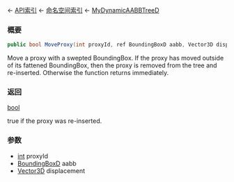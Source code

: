 ← [API索引](Api-Index) ← [命名空间索引](Namespace-Index) ← [MyDynamicAABBTreeD](VRageMath.MyDynamicAABBTreeD)

### 概要

```csharp
public bool MoveProxy(int proxyId, ref BoundingBoxD aabb, Vector3D displacement)
```

Move a proxy with a swepted BoundingBox. If the proxy has moved outside of its fattened BoundingBox, then the proxy is removed from the tree and re-inserted. Otherwise the function returns immediately.

### 返回

[bool](https://docs.microsoft.com/en-us/dotnet/api/System.Boolean?view=netframework-4.6)

true if the proxy was re-inserted.

### 参数

* [int](https://docs.microsoft.com/en-us/dotnet/api/System.Int32?view=netframework-4.6) proxyId
* [BoundingBoxD](VRageMath.BoundingBoxD) aabb
* [Vector3D](VRageMath.Vector3D) displacement

